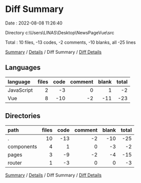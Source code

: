 # Diff Summary

Date : 2022-08-08 11:26:40

Directory c:\\Users\\LINAS\\Desktop\\NewsPageVue\\src

Total : 10 files,  -13 codes, -2 comments, -10 blanks, all -25 lines

[Summary](results.md) / [Details](details.md) / Diff Summary / [Diff Details](diff-details.md)

## Languages
| language | files | code | comment | blank | total |
| :--- | ---: | ---: | ---: | ---: | ---: |
| JavaScript | 2 | -3 | 0 | 1 | -2 |
| Vue | 8 | -10 | -2 | -11 | -23 |

## Directories
| path | files | code | comment | blank | total |
| :--- | ---: | ---: | ---: | ---: | ---: |
| . | 10 | -13 | -2 | -10 | -25 |
| components | 4 | 1 | 0 | -3 | -2 |
| pages | 3 | -9 | -2 | -4 | -15 |
| router | 1 | -3 | 0 | 0 | -3 |

[Summary](results.md) / [Details](details.md) / Diff Summary / [Diff Details](diff-details.md)